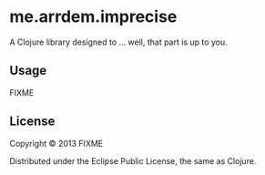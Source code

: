 # me.arrdem.imprecise

A Clojure library designed to ... well, that part is up to you.

## Usage

FIXME

## License

Copyright © 2013 FIXME

Distributed under the Eclipse Public License, the same as Clojure.
